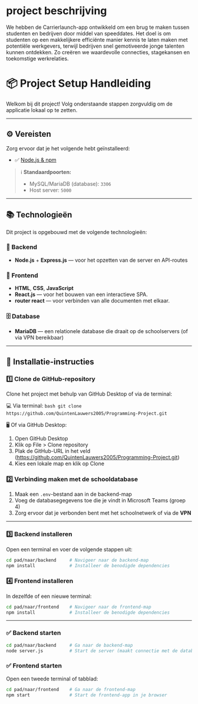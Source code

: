 # project beschrijving 
We hebben de Carrierlaunch-app ontwikkeld om een brug te maken tussen studenten en bedrijven door middel van speeddates. Het doel is om studenten op een makkelijkere efficiënte manier kennis te laten maken met potentiële werkgevers, terwijl bedrijven snel gemotiveerde jonge talenten kunnen ontdekken. Zo creëren we waardevolle connecties, stagekansen en toekomstige werkrelaties.

# 📦 Project Setup Handleiding

Welkom bij dit project! Volg onderstaande stappen zorgvuldig om de applicatie lokaal op te zetten.

---

## ⚙️ Vereisten

Zorg ervoor dat je het volgende hebt geïnstalleerd:

* ✅ [Node.js & npm](https://nodejs.org/)

> ℹ️ **Standaardpoorten:**
>
> * MySQL/MariaDB (database): `3306`
> * Host server: `5000`

---

## 📚 Technologieën

Dit project is opgebouwd met de volgende technologieën:

### 🔧 Backend

* **Node.js** + **Express.js** — voor het opzetten van de server en API-routes

### 🎨 Frontend

* **HTML**, **CSS**, **JavaScript**
* **React.js** — voor het bouwen van een interactieve SPA.
* **router react** — voor verbinden van alle documenten met elkaar.

### 🗄️ Database

* **MariaDB** — een relationele database die draait op de schoolservers (of via VPN bereikbaar)

---

## 🚀 Installatie-instructies

### 1️⃣ Clone de GitHub-repository
  Clone het project met behulp van GitHub Desktop of via de terminal:

  💻 Via terminal:
    ```bash
    git clone https://github.com/QuintenLauwers2005/Programming-Project.git
    ```

  🖥️ Of via GitHub Desktop:
  1. Open GitHub Desktop
  2. Klik op File > Clone repository
  3. Plak de GitHub-URL in het veld (https://github.com/QuintenLauwers2005/Programming-Project.git)
  4. Kies een lokale map en klik op Clone


### 2️⃣ Verbinding maken met de schooldatabase

1. Maak een `.env`-bestand aan in de backend-map
2. Voeg de databasegegevens toe die je vindt in Microsoft Teams (groep 4)
3. Zorg ervoor dat je verbonden bent met het schoolnetwerk of via de **VPN**

---

### 3️⃣ Backend installeren

Open een terminal en voer de volgende stappen uit:

```bash
cd pad/naar/backend     # Navigeer naar de backend-map
npm install             # Installeer de benodigde dependencies
```

### 4️⃣ Frontend installeren

In dezelfde of een nieuwe terminal:

```bash
cd pad/naar/frontend    # Navigeer naar de frontend-map
npm install             # Installeer de benodigde dependencies
```

---


### ✅ Backend starten

```bash
cd pad/naar/backend     # Ga naar de backend-map
node server.js          # Start de server (maakt connectie met de database)
```

### ✅ Frontend starten

Open een tweede terminal of tabblad:

```bash
cd pad/naar/frontend    # Ga naar de frontend-map
npm start               # Start de frontend-app in je browser
```
